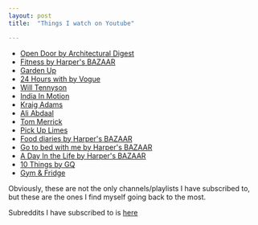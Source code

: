 ```yaml
---
layout: post
title:  "Things I watch on Youtube"

---
```


- [Open Door by Architectural Digest](https://www.youtube.com/watch?v=_Jqi9k3tXoQ&list=PLpi4YdMCC439sN_5vIza6IfQm0qc-IqPO)
- [Fitness by Harper's BAZAAR](https://www.youtube.com/watch?v=pQYY14wfMsI&list=PLsGoWYUz-BTEqDaoxfLG7gs_6Knt0n7b4)
- [Garden Up](https://www.youtube.com/c/GardenUp/videos)
- [24 Hours with by Vogue](https://www.youtube.com/watch?v=xBcsIiE27WQ&list=PLztAHXmlMZFQo6SQ9pwKbMQaBDQcfwPz4)
- [Will Tennyson](https://www.youtube.com/c/WillTennyson/videos)
- [India In Motion](https://www.youtube.com/c/indiainmotion/videos)
- [Kraig Adams](https://www.youtube.com/c/KraigAdams/videos)
- [Ali Abdaal](https://www.youtube.com/c/aliabdaal/videos)
- [Tom Merrick](https://www.youtube.com/c/BodyweightWarrior/videos)
- [Pick Up Limes](https://www.youtube.com/c/PickUpLimes/videos)
- [Food diaries by Harper's BAZAAR](https://www.youtube.com/playlist?list=PLsGoWYUz-BTFQ7zVQ3pkuEHaf-MRFm9tQ)
- [Go to bed with me by Harper's BAZAAR](https://www.youtube.com/watch?v=V2OgfwMclLw&list=PLsGoWYUz-BTErpE74W4dvBgavLLZ_dNe6)
- [A Day In the Life by Harper's BAZAAR](https://www.youtube.com/watch?v=xFpG07pi4hw&list=PLsGoWYUz-BTEN_dArxA694rbtgdEEgscM)
- [10 Things by GQ](https://www.youtube.com/watch?v=59XePu0JYBU&list=PL0hKMB1-xkc8t5sXk1arVDl-TQslbTdEm)
- [Gym & Fridge](https://www.youtube.com/watch?v=cHvWKOUBL7A&list=PLoA8R7df04hQXeGWljZXvLXokEs7sPtoF)

Obviously, these are not the only channels/playlists I have subscribed to, but these are the ones I find myself going back to the most.

Subreddits I have subscribed to is [here](https://manassaloi.com/2020/06/27/subreddits.html)
